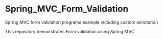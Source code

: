 # Spring_MVC_Form_Validation

Spring MVC form validation programs example including custom annotation

This repository demonstrates Form validation using Spring MVC
